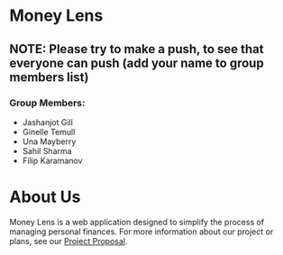 # Money Lens
## NOTE: Please try to make a push, to see that everyone can push (add your name to group members list)

### Group Members:
- Jashanjot Gill
- Ginelle Temull
- Una Mayberry
- Sahil Sharma
- Filip Karamanov

# About Us
Money Lens is a web application designed to simplify the process of managing personal finances. For more information about our project or plans, see our [Project Proposal](documentation/ProjectProposal.md).
